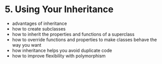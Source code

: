 # 5. Using Your Inheritance

- advantages of inheritance
- how to create subclasses
- how to inherit the properties and functions of a superclass
- how to override functions and properties to make classes behave the way you want
- how inheritance helps you avoid duplicate code
- how to improve flexibility with polymorphism